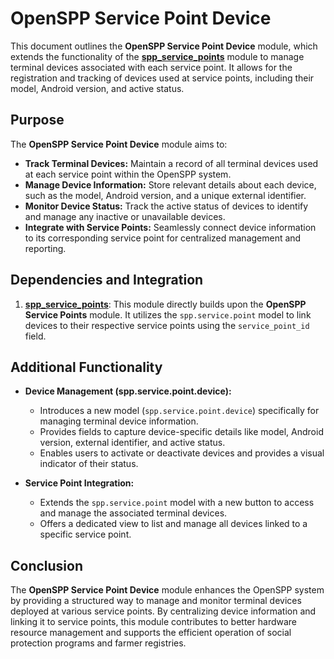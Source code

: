 # OpenSPP Service Point Device

This document outlines the **OpenSPP Service Point Device** module, which extends the functionality of the **[spp_service_points](spp_service_points)** module to manage terminal devices associated with each service point. It allows for the registration and tracking of devices used at service points, including their model, Android version, and active status.

## Purpose

The **OpenSPP Service Point Device** module aims to:

* **Track Terminal Devices:**  Maintain a record of all terminal devices used at each service point within the OpenSPP system.
* **Manage Device Information:** Store relevant details about each device, such as the model, Android version, and a unique external identifier.
* **Monitor Device Status:** Track the active status of devices to identify and manage any inactive or unavailable devices.
* **Integrate with Service Points:** Seamlessly connect device information to its corresponding service point for centralized management and reporting.

## Dependencies and Integration

1. **[spp_service_points](spp_service_points)**: This module directly builds upon the **OpenSPP Service Points** module. It utilizes the `spp.service.point` model to link devices to their respective service points using the `service_point_id` field.

## Additional Functionality

* **Device Management (spp.service.point.device):**
    * Introduces a new model (`spp.service.point.device`) specifically for managing terminal device information.
    * Provides fields to capture device-specific details like model, Android version, external identifier, and active status.
    * Enables users to activate or deactivate devices and provides a visual indicator of their status.

* **Service Point Integration:**
    * Extends the `spp.service.point` model with a new button to access and manage the associated terminal devices.
    * Offers a dedicated view to list and manage all devices linked to a specific service point.

## Conclusion

The **OpenSPP Service Point Device** module enhances the OpenSPP system by providing a structured way to manage and monitor terminal devices deployed at various service points. By centralizing device information and linking it to service points, this module contributes to better hardware resource management and supports the efficient operation of social protection programs and farmer registries. 

